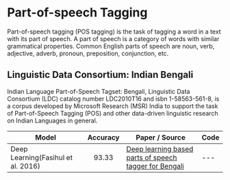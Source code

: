 
# Part-of-speech Tagging
Part-of-speech tagging (POS tagging) is the task of tagging a word in a text with its part of speech.
A part of speech is a category of words with similar grammatical properties. Common English
parts of speech are noun, verb, adjective, adverb, pronoun, preposition, conjunction, etc.


## Linguistic Data Consortium: Indian Bengali
Indian Language Part-of-Speech Tagset: Bengali, Linguistic Data Consortium (LDC) catalog number LDC2010T16 and isbn 1-58563-561-8, is a corpus developed by Microsoft Research (MSR) India to support the task of Part-of-Speech Tagging (POS) and other data-driven linguistic research on Indian Languages in general.

| Model           | Accuracy  |  Paper / Source | Code |
| ------------- | :-----:| --- | --- |
| Deep Learning(Fasihul et al. 2016) | 93.33 | [Deep learning based parts of speech tagger for Bengali](https://ieeexplore.ieee.org/abstract/document/7760098) | --- |

